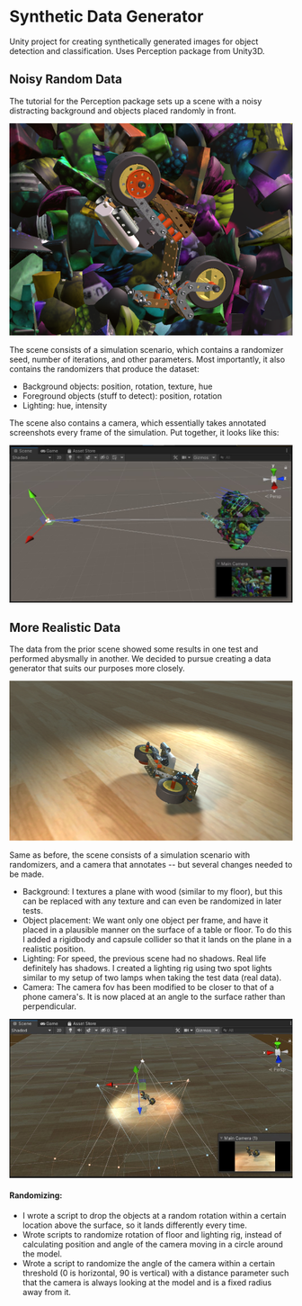 # Synthetic Data Generator
 Unity project for creating synthetically generated images for object detection and classification. Uses Perception package from Unity3D.
 
 ## Noisy Random Data
 The tutorial for the Perception package sets up a scene with a noisy distracting background and objects placed randomly in front. 
 
 ![noisy data](https://github.com/exiaohuaz/SamplePerception/blob/main/Images/rgb_30.png?raw=true)
 
 The scene consists of a simulation scenario, which contains a randomizer seed, number of iterations, and other parameters. Most importantly, it also contains the randomizers that produce the dataset:
 - Background objects: position, rotation, texture, hue
 - Foreground objects (stuff to detect): position, rotation
 - Lighting: hue, intensity
 
 The scene also contains a camera, which essentially takes annotated screenshots every frame of the simulation. 
 Put together, it looks like this:
 
 ![noisy scene](https://github.com/exiaohuaz/SamplePerception/blob/main/Images/Screenshot%202021-07-28%20233932.jpg?raw=true)
 
 
 ## More Realistic Data
 The data from the prior scene showed some results in one test and performed abysmally in another. We decided to pursue creating a data generator that suits our purposes more closely. 
 
 ![realistic data](https://github.com/exiaohuaz/SamplePerception/blob/main/Images/rgb_481.png?raw=true)
 
 Same as before, the scene consists of a simulation scenario with randomizers, and a camera that annotates -- but several changes needed to be made.
 - Background: I textures a plane with wood (similar to my floor), but this can be replaced with any texture and can even be randomized in later tests.
 - Object placement: We want only one object per frame, and have it placed in a plausible manner on the surface of a table or floor. To do this I added a rigidbody and capsule collider so that it lands on the plane in a realistic position.
 - Lighting: For speed, the previous scene had no shadows. Real life definitely has shadows. I created a lighting rig using two spot lights similar to my setup of two lamps when taking the test data (real data). 
 - Camera: The camera fov has been modified to be closer to that of a phone camera's. It is now placed at an angle to the surface rather than perpendicular.
 
 ![realistic scene](https://github.com/exiaohuaz/SamplePerception/blob/main/Images/Screenshot%202021-07-28%20235616.jpg?raw=true)
 
 #### Randomizing:
 - I wrote a script to drop the objects at a random rotation within a certain location above the surface, so it lands differently every time.
 - Wrote scripts to randomize rotation of floor and lighting rig, instead of calculating position and angle of the camera moving in a circle around the model.
 - Wrote a script to randomize the angle of the camera within a certain threshold (0 is horizontal, 90 is vertical) with a distance parameter such that the camera is always looking at the model and is a fixed radius away from it.




